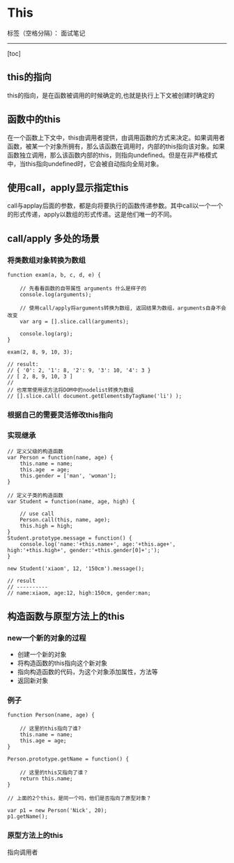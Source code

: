 ﻿# This

标签（空格分隔）： 面试笔记

---

[toc]
## this的指向
this的指向，是在函数被调用的时候确定的,也就是执行上下文被创建时确定的

## 函数中的this
在一个函数上下文中，this由调用者提供，由调用函数的方式来决定。如果调用者函数，被某一个对象所拥有，那么该函数在调用时，内部的this指向该对象。如果函数独立调用，那么该函数内部的this，则指向undefined。但是在非严格模式中，当this指向undefined时，它会被自动指向全局对象。

## 使用call，apply显示指定this
call与applay后面的参数，都是向将要执行的函数传递参数。其中call以一个一个的形式传递，apply以数组的形式传递。这是他们唯一的不同。

## call/apply 多处的场景
### 将类数组对象转换为数组

    function exam(a, b, c, d, e) {
        
        // 先看看函数的自带属性 arguments 什么是样子的
        console.log(arguments);
    
        // 使用call/apply将arguments转换为数组, 返回结果为数组，arguments自身不会改变
        var arg = [].slice.call(arguments);
    
        console.log(arg);
    }
    
    exam(2, 8, 9, 10, 3);
    
    // result: 
    // { '0': 2, '1': 8, '2': 9, '3': 10, '4': 3 }
    // [ 2, 8, 9, 10, 3 ]
    // 
    // 也常常使用该方法将DOM中的nodelist转换为数组
    // [].slice.call( document.getElementsByTagName('li') );


### 根据自己的需要灵活修改this指向

### 实现继承

    // 定义父级的构造函数
    var Person = function(name, age) {
        this.name = name;
        this.age  = age;
        this.gender = ['man', 'woman'];
    }
    
    // 定义子类的构造函数
    var Student = function(name, age, high) {
    
        // use call
        Person.call(this, name, age);
        this.high = high;
    }
    Student.prototype.message = function() {
        console.log('name:'+this.name+', age:'+this.age+', high:'+this.high+', gender:'+this.gender[0]+';');
    }
    
    new Student('xiaom', 12, '150cm').message();
    
    // result
    // ----------
    // name:xiaom, age:12, high:150cm, gender:man;

## 构造函数与原型方法上的this
### new一个新的对象的过程

 - 创建一个新的对象
 - 将构造函数的this指向这个新对象
 - 指向构造函数的代码，为这个对象添加属性，方法等
 - 返回新对象

### 例子

    function Person(name, age) {
    
        // 这里的this指向了谁?
        this.name = name;
        this.age = age;   
    }
    
    Person.prototype.getName = function() {
    
        // 这里的this又指向了谁？
        return this.name;
    }
    
    // 上面的2个this，是同一个吗，他们是否指向了原型对象？
    
    var p1 = new Person('Nick', 20);
    p1.getName();

### 原型方法上的this
指向调用者
 
